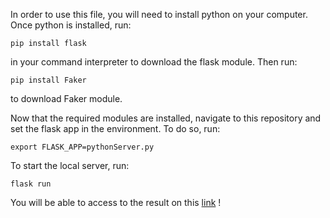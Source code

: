 In order to use this file, you will need to install python on your computer.
Once python is installed, run:
```
pip install flask
```
in your command interpreter to download the flask module.
Then run:
```
pip install Faker
```
to download Faker module.

Now that the required modules are installed, navigate to this repository and set the flask app in the environment.
To do so, run:
```
export FLASK_APP=pythonServer.py
```

To start the local server, run:
```
flask run
```

You will be able to access to the result on this [link](http://127.0.0.1:5000/random) !